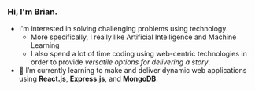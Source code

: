 ### Hi, I'm Brian.
- I'm interested in solving challenging problems using technology.
    - More specifically, I really like Artificial Intelligence and Machine Learning
    - I also spend a lot of time coding using web-centric technologies in order to provide *versatile options for delivering a story*.
- 🌱 I’m currently learning to make and deliver dynamic web applications using **React.js**, **Express.js**, and **MongoDB**.

<!---
sulfuroussquares/sulfuroussquares is a ✨ special ✨ repository because its `README.md` (this file) appears on your GitHub profile.
You can click the Preview link to take a look at your changes.
--->
